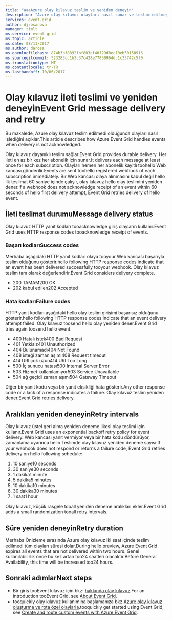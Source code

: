 ```yaml
---
title: "aaaAzure olay kılavuz teslim ve yeniden deneyin"
description: "Azure olay kılavuz olayları nasıl sunar ve teslim edilmeyen iletilerini nasıl işlediğini açıklar."
services: event-grid
author: djrosanova
manager: timlt
ms.service: event-grid
ms.topic: article
ms.date: 08/11/2017
ms.author: darosa
ms.openlocfilehash: 874b3bf8892fbf803ef40f29d0ec10eb50150916
ms.sourcegitcommit: 523283cc1b3c37c428e77850964dc1c33742c5f0
ms.translationtype: MT
ms.contentlocale: tr-TR
ms.lasthandoff: 10/06/2017
---
```

# <a name="event-grid-message-delivery-and-retry"></a><span data-ttu-id="78a78-103">Olay kılavuz ileti teslimi ve yeniden deneyin</span><span class="sxs-lookup"><span data-stu-id="78a78-103">Event Grid message delivery and retry</span></span> 

<span data-ttu-id="78a78-104">Bu makalede, Azure olay kılavuz teslim edilmedi olduğunda olayları nasıl işlediğini açıklar.</span><span class="sxs-lookup"><span data-stu-id="78a78-104">This article describes how Azure Event Grid handles events when delivery is not acknowledged.</span></span>

<span data-ttu-id="78a78-105">Olay kılavuz dayanıklı teslim sağlar.</span><span class="sxs-lookup"><span data-stu-id="78a78-105">Event Grid provides durable delivery.</span></span> <span data-ttu-id="78a78-106">Her ileti en az bir kez her abonelik için sunar.</span><span class="sxs-lookup"><span data-stu-id="78a78-106">It delivers each message at least once for each subscription.</span></span> <span data-ttu-id="78a78-107">Olayları hemen her abonelik kayıtlı toohello Web kancası gönderilir.</span><span class="sxs-lookup"><span data-stu-id="78a78-107">Events are sent toohello registered webhook of each subscription immediately.</span></span> <span data-ttu-id="78a78-108">Bir Web kancası olaya alınmasını kabul değil hello ilk teslimat 60 saniye içinde çalışır, olay kılavuz hello olay teslimini yeniden dener.</span><span class="sxs-lookup"><span data-stu-id="78a78-108">If a webhook does not acknowledge receipt of an event within 60 seconds of hello first delivery attempt, Event Grid retries delivery of hello event.</span></span>

## <a name="message-delivery-status"></a><span data-ttu-id="78a78-109">İleti teslimat durumu</span><span class="sxs-lookup"><span data-stu-id="78a78-109">Message delivery status</span></span>

<span data-ttu-id="78a78-110">Olay kılavuz HTTP yanıt kodları tooacknowledge giriş olayların kullanır.</span><span class="sxs-lookup"><span data-stu-id="78a78-110">Event Grid uses HTTP response codes tooacknowledge receipt of events.</span></span> 

### <a name="success-codes"></a><span data-ttu-id="78a78-111">Başarı kodları</span><span class="sxs-lookup"><span data-stu-id="78a78-111">Success codes</span></span>

<span data-ttu-id="78a78-112">Merhaba aşağıdaki HTTP yanıt kodları olaya tooyour Web kancası başarıyla teslim olduğunu gösterir.</span><span class="sxs-lookup"><span data-stu-id="78a78-112">hello following HTTP response codes indicate that an event has been delivered successfully tooyour webhook.</span></span> <span data-ttu-id="78a78-113">Olay kılavuz teslim tam olarak değerlendirir.</span><span class="sxs-lookup"><span data-stu-id="78a78-113">Event Grid considers delivery complete.</span></span>

- <span data-ttu-id="78a78-114">200 TAMAM</span><span class="sxs-lookup"><span data-stu-id="78a78-114">200 OK</span></span>
- <span data-ttu-id="78a78-115">202 kabul edilen</span><span class="sxs-lookup"><span data-stu-id="78a78-115">202 Accepted</span></span>

### <a name="failure-codes"></a><span data-ttu-id="78a78-116">Hata kodları</span><span class="sxs-lookup"><span data-stu-id="78a78-116">Failure codes</span></span>

<span data-ttu-id="78a78-117">HTTP yanıt kodları aşağıdaki hello olay teslim girişimi başarısız olduğunu gösterir.</span><span class="sxs-lookup"><span data-stu-id="78a78-117">hello following HTTP response codes indicate that an event delivery attempt failed.</span></span> <span data-ttu-id="78a78-118">Olay kılavuz toosend hello olay yeniden dener.</span><span class="sxs-lookup"><span data-stu-id="78a78-118">Event Grid tries again toosend hello event.</span></span> 

- <span data-ttu-id="78a78-119">400 Hatalı istek</span><span class="sxs-lookup"><span data-stu-id="78a78-119">400 Bad Request</span></span>
- <span data-ttu-id="78a78-120">401 Yetkisiz</span><span class="sxs-lookup"><span data-stu-id="78a78-120">401 Unauthorized</span></span>
- <span data-ttu-id="78a78-121">404 Bulunamadı</span><span class="sxs-lookup"><span data-stu-id="78a78-121">404 Not Found</span></span>
- <span data-ttu-id="78a78-122">408 isteği zaman aşımı</span><span class="sxs-lookup"><span data-stu-id="78a78-122">408 Request timeout</span></span>
- <span data-ttu-id="78a78-123">414 URI çok uzun</span><span class="sxs-lookup"><span data-stu-id="78a78-123">414 URI Too Long</span></span>
- <span data-ttu-id="78a78-124">500 İç sunucu hatası</span><span class="sxs-lookup"><span data-stu-id="78a78-124">500 Internal Server Error</span></span>
- <span data-ttu-id="78a78-125">503 Hizmet kullanılamıyor</span><span class="sxs-lookup"><span data-stu-id="78a78-125">503 Service Unavailable</span></span>
- <span data-ttu-id="78a78-126">504 ağ geçidi zaman aşımı</span><span class="sxs-lookup"><span data-stu-id="78a78-126">504 Gateway Timeout</span></span>

<span data-ttu-id="78a78-127">Diğer bir yanıt kodu veya bir yanıt eksikliği hata gösterir.</span><span class="sxs-lookup"><span data-stu-id="78a78-127">Any other response code or a lack of a response indicates a failure.</span></span> <span data-ttu-id="78a78-128">Olay kılavuz teslim yeniden dener.</span><span class="sxs-lookup"><span data-stu-id="78a78-128">Event Grid retries delivery.</span></span> 

## <a name="retry-intervals"></a><span data-ttu-id="78a78-129">Aralıkları yeniden deneyin</span><span class="sxs-lookup"><span data-stu-id="78a78-129">Retry intervals</span></span>

<span data-ttu-id="78a78-130">Olay kılavuz üstel geri alma yeniden deneme ilkesi olay teslimi için kullanır.</span><span class="sxs-lookup"><span data-stu-id="78a78-130">Event Grid uses an exponential backoff retry policy for event delivery.</span></span> <span data-ttu-id="78a78-131">Web kancası yanıt vermiyor veya bir hata kodu döndürüyor, zamanlama uyarınca hello Teslimde olay kılavuz yeniden deneme sayısı:</span><span class="sxs-lookup"><span data-stu-id="78a78-131">If your webhook does not respond or returns a failure code, Event Grid retries delivery on hello following schedule:</span></span>

1. <span data-ttu-id="78a78-132">10 saniye</span><span class="sxs-lookup"><span data-stu-id="78a78-132">10 seconds</span></span>
2. <span data-ttu-id="78a78-133">30 saniye</span><span class="sxs-lookup"><span data-stu-id="78a78-133">30 seconds</span></span>
3. <span data-ttu-id="78a78-134">1 dakika</span><span class="sxs-lookup"><span data-stu-id="78a78-134">1 minute</span></span>
4. <span data-ttu-id="78a78-135">5 dakika</span><span class="sxs-lookup"><span data-stu-id="78a78-135">5 minutes</span></span>
5. <span data-ttu-id="78a78-136">10 dakika</span><span class="sxs-lookup"><span data-stu-id="78a78-136">10 minutes</span></span>
6. <span data-ttu-id="78a78-137">30 dakika</span><span class="sxs-lookup"><span data-stu-id="78a78-137">30 minutes</span></span>
7. <span data-ttu-id="78a78-138">1 saat</span><span class="sxs-lookup"><span data-stu-id="78a78-138">1 hour</span></span>

<span data-ttu-id="78a78-139">Olay kılavuz, küçük rasgele tooall yeniden deneme aralıkları ekler.</span><span class="sxs-lookup"><span data-stu-id="78a78-139">Event Grid adds a small randomization tooall retry intervals.</span></span>

## <a name="retry-duration"></a><span data-ttu-id="78a78-140">Süre yeniden deneyin</span><span class="sxs-lookup"><span data-stu-id="78a78-140">Retry duration</span></span>

<span data-ttu-id="78a78-141">Merhaba Önizleme sırasında Azure olay kılavuz iki saat içinde teslim edilmedi tüm olayları süresi dolar.</span><span class="sxs-lookup"><span data-stu-id="78a78-141">During hello preview, Azure Event Grid expires all events that are not delivered within two hours.</span></span> <span data-ttu-id="78a78-142">Genel kullanılabilirlik önce bu kez artan too24 saatleri olacaktır.</span><span class="sxs-lookup"><span data-stu-id="78a78-142">Before General Availability, this time will be increased too24 hours.</span></span> 

## <a name="next-steps"></a><span data-ttu-id="78a78-143">Sonraki adımlar</span><span class="sxs-lookup"><span data-stu-id="78a78-143">Next steps</span></span>

* <span data-ttu-id="78a78-144">Bir giriş tooEvent kılavuz için bkz: [hakkında olay kılavuz](overview.md).</span><span class="sxs-lookup"><span data-stu-id="78a78-144">For an introduction tooEvent Grid, see [About Event Grid](overview.md).</span></span>
* <span data-ttu-id="78a78-145">tooquickly olay kılavuz kullanımına başlamanıza bkz [Azure olay kılavuz oluşturma ve rota özel olaylarla](custom-event-quickstart.md).</span><span class="sxs-lookup"><span data-stu-id="78a78-145">tooquickly get started using Event Grid, see [Create and route custom events with Azure Event Grid](custom-event-quickstart.md).</span></span>
